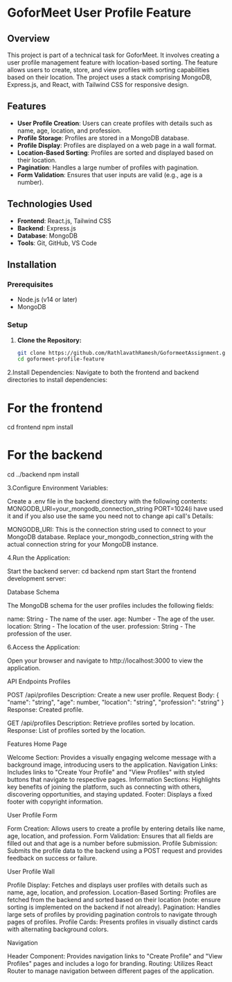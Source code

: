 # GoforMeet User Profile Feature

## Overview

This project is part of a technical task for GoforMeet. It involves creating a user profile management feature with location-based sorting. The feature allows users to create, store, and view profiles with sorting capabilities based on their location. The project uses a stack comprising MongoDB, Express.js, and React, with Tailwind CSS for responsive design.

## Features

- **User Profile Creation**: Users can create profiles with details such as name, age, location, and profession.
- **Profile Storage**: Profiles are stored in a MongoDB database.
- **Profile Display**: Profiles are displayed on a web page in a wall format.
- **Location-Based Sorting**: Profiles are sorted and displayed based on their location.
- **Pagination**: Handles a large number of profiles with pagination.
- **Form Validation**: Ensures that user inputs are valid (e.g., age is a number).

## Technologies Used

- **Frontend**: React.js, Tailwind CSS
- **Backend**: Express.js
- **Database**: MongoDB
- **Tools**: Git, GitHub, VS Code

## Installation

### Prerequisites

- Node.js (v14 or later)
- MongoDB

### Setup

1. **Clone the Repository:**

   ```bash
   git clone https://github.com/RathlavathRamesh/GoformeetAssignment.git
   cd goformeet-profile-feature

2.Install Dependencies:
Navigate to both the frontend and backend directories to install dependencies:
# For the frontend
cd frontend
npm install

# For the backend
cd ../backend
npm install

3.Configure Environment Variables:

Create a .env file in the backend directory with the following contents:
MONGODB_URI=your_mongodb_connection_string
PORT=1024(i have used it and if you also use the same you need not to change api call's 
Details:

  MONGODB_URI: This is the connection string used to connect to your MongoDB database. Replace your_mongodb_connection_string with the actual connection string for your MongoDB instance.

4.Run the Application:

  Start the backend server:
      cd backend
      npm start
  Start the frontend development server:

Database Schema

The MongoDB schema for the user profiles includes the following fields:

  name: String - The name of the user.
  age: Number - The age of the user.
  location: String - The location of the user.
  profession: String - The profession of the user.

6.Access the Application:

Open your browser and navigate to http://localhost:3000 to view the application.


API Endpoints
Profiles

   POST /api/profiles
        Description: Create a new user profile.
        Request Body: { "name": "string", "age": number, "location": "string", "profession": "string" }
        Response: Created profile.

   GET /api/profiles
        Description: Retrieve profiles sorted by location.
        Response: List of profiles sorted by the  location.

Features
Home Page

  Welcome Section: Provides a visually engaging welcome message with a background image, introducing users to the application.
    Navigation Links: Includes links to "Create Your Profile" and "View Profiles" with styled buttons that navigate to respective pages.
    Information Sections: Highlights key benefits of joining the platform, such as connecting with others, discovering opportunities, and staying updated.
    Footer: Displays a fixed footer with copyright information.

User Profile Form

  Form Creation: Allows users to create a profile by entering details like name, age, location, and profession.
    Form Validation: Ensures that all fields are filled out and that age is a number before submission.
    Profile Submission: Submits the profile data to the backend using a POST request and provides feedback on success or failure.

User Profile Wall

  Profile Display: Fetches and displays user profiles with details such as name, age, location, and profession.
    Location-Based Sorting: Profiles are fetched from the backend and sorted based on their location (note: ensure sorting is implemented on the backend if not already).
    Pagination: Handles large sets of profiles by providing pagination controls to navigate through pages of profiles.
    Profile Cards: Presents profiles in visually distinct cards with alternating background colors.

Navigation

  Header Component: Provides navigation links to "Create Profile" and "View Profiles" pages and includes a logo for branding.
    Routing: Utilizes React Router to manage navigation between different pages of the application.




